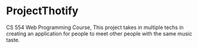 # ProjectThotify
CS 554 Web Programming Course, This project takes in multiple techs in creating an application for people to meet other people with the same music taste.
